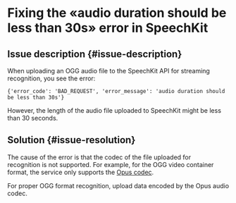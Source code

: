 # Fixing the «audio duration should be less than 30s» error in SpeechKit

## Issue description {#issue-description}

When uploading an OGG audio file to the SpeechKit API for streaming recognition, you see the error:

```text
{'error_code': 'BAD_REQUEST', 'error_message': 'audio duration should be less than 30s'}
```

However, the length of the audio file uploaded to SpeechKit might be less than 30 seconds.

## Solution {#issue-resolution}

The cause of the error is that the codec of the file uploaded for recognition is not supported.
For example, for the OGG video container format, the service only supports the [Opus codec](../../../speechkit/formats.md#OggOpus).

For proper OGG format recognition, upload data encoded by the Opus audio codec.
